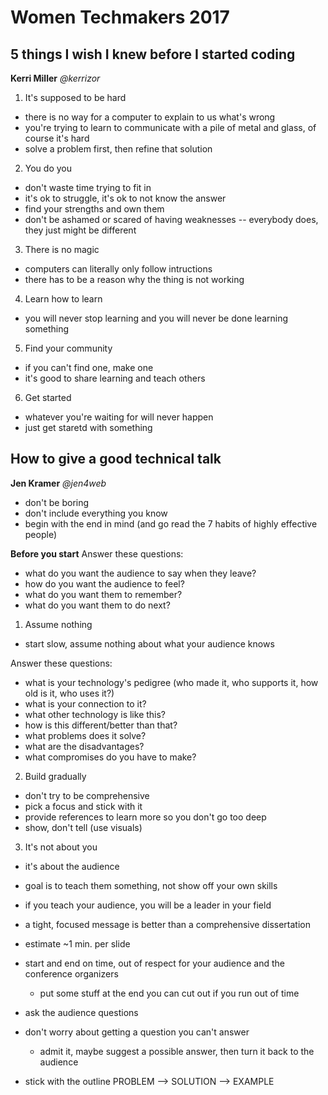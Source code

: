 # Women Techmakers 2017

## 5 things I wish I knew before I started coding
**Kerri Miller** _@kerrizor_

1. It's supposed to be hard
  - there is no way for a computer to explain to us what's wrong
  - you're trying to learn to communicate with a pile of metal and glass, of course it's hard
  - solve a problem first, then refine that solution
2. You do you
  - don't waste time trying to fit in
  - it's ok to struggle, it's ok to not know the answer
  - find your strengths and own them
  - don't be ashamed or scared of having weaknesses -- everybody does, they just might be different
3. There is no magic
  - computers can literally only follow intructions
  - there has to be a reason why the thing is not working
4. Learn how to learn
  - you will never stop learning and you will never be done learning something
5. Find your community
  - if you can't find one, make one
  - it's good to share learning and teach others
6. Get started
  - whatever you're waiting for will never happen
  - just get staretd with something

## How to give a good technical talk
**Jen Kramer** _@jen4web_

- don't be boring
- don't include everything you know
- begin with the end in mind (and go read the 7 habits of highly effective people)

**Before you start**
Answer these questions:
- what do you want the audience to say when they leave?
- how do you want the audience to feel?
- what do you want them to remember?
- what do you want them to do next?

1. Assume nothing
  - start slow, assume nothing about what your audience knows

  Answer these questions:
  - what is your technology's pedigree (who made it, who supports it, how old is it, who uses it?)
  - what is your connection to it?
  - what other technology is like this?
  - how is this different/better than that?
  - what problems does it solve?
  - what are the disadvantages?
  - what compromises do you have to make?

2. Build gradually
  - don't try to be comprehensive
  - pick a focus and stick with it
  - provide references to learn more so you don't go too deep
  - show, don't tell (use visuals)

3. It's not about you
  - it's about the audience
  - goal is to teach them something, not show off your own skills
  - if you teach your audience, you will be a leader in your field
  - a tight, focused message is better than a comprehensive dissertation

- estimate ~1 min. per slide
- start and end on time, out of respect for your audience and the conference organizers
  - put some stuff at the end you can cut out if you run out of time
- ask the audience questions
- don't worry about getting a question you can't answer
  - admit it, maybe suggest a possible answer, then turn it back to the audience

- stick with the outline PROBLEM --> SOLUTION --> EXAMPLE

